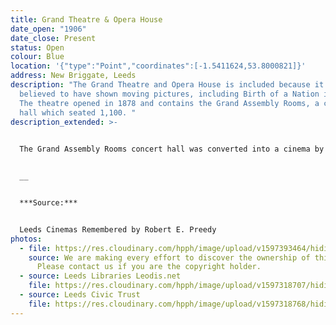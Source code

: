 ```yaml
---
title: Grand Theatre & Opera House
date_open: "1906"
date_close: Present
status: Open
colour: Blue
location: '{"type":"Point","coordinates":[-1.5411624,53.8000821]}'
address: New Briggate, Leeds
description: "The Grand Theatre and Opera House is included because it is
  believed to have shown moving pictures, including Birth of a Nation in 1917.
  The theatre opened in 1878 and contains the Grand Assembly Rooms, a concert
  hall which seated 1,100. "
description_extended: >-
  

  The Grand Assembly Rooms concert hall was converted into a cinema by New Century Pictures, later becoming known as The Plaza - see separate listing. This venue is now called the Howard Assembly Rooms. 


  __


  ***Source:***


  Leeds Cinemas Remembered by Robert E. Preedy
photos:
  - file: https://res.cloudinary.com/hpph/image/upload/v1597393464/hidinginplainsight/Grand_Theatre_Opera_House_2003213_51559085.jpg
    source: We are making every effort to discover the ownership of this photo.
      Please contact us if you are the copyright holder.
  - source: Leeds Libraries Leodis.net
    file: https://res.cloudinary.com/hpph/image/upload/v1597318707/hidinginplainsight/Grand_Theatre_Opera_House_Leeds_Libraries_20021216_29047793.jpg
  - source: Leeds Civic Trust
    file: https://res.cloudinary.com/hpph/image/upload/v1597318768/hidinginplainsight/Grand_Theatre_Opera_House_Leeds_Civic_Trust_2003213_51559085.jpg
---
```

